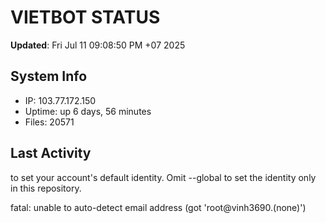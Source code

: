 # VIETBOT STATUS
**Updated**: Fri Jul 11 09:08:50 PM +07 2025

## System Info
- IP: 103.77.172.150
- Uptime: up 6 days, 56 minutes
- Files: 20571

## Last Activity

to set your account's default identity.
Omit --global to set the identity only in this repository.

fatal: unable to auto-detect email address (got 'root@vinh3690.(none)')
